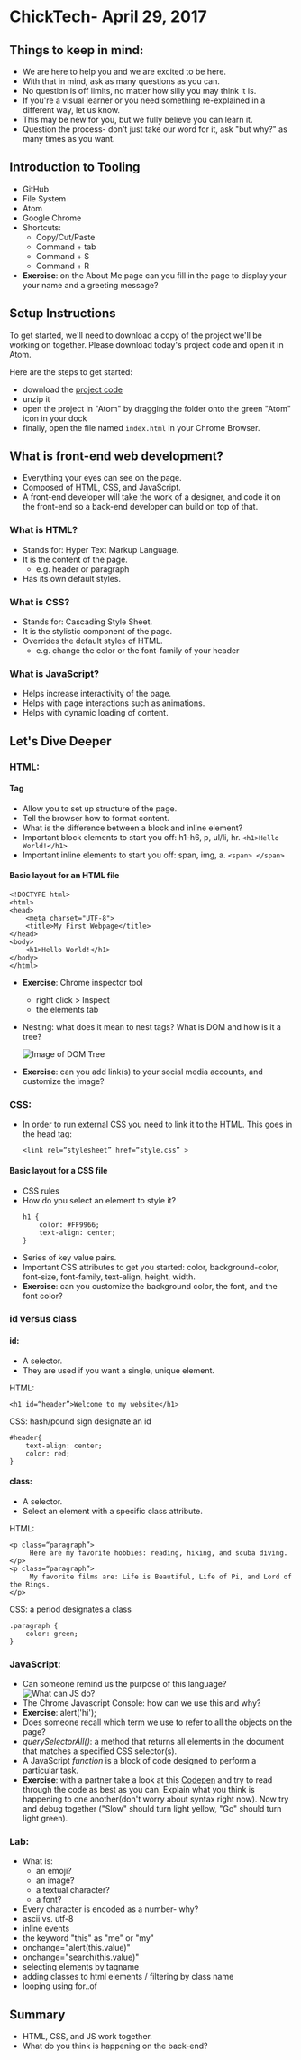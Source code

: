 # ChickTech- April 29, 2017

## Things to keep in mind:
- We are here to help you and we are excited to be here.
- With that in mind, ask as many questions as you can.
- No question is off limits, no matter how silly you may think it is.
- If you're a visual learner or you need something re-explained in a different way, let us know.
- This may be new for you, but we fully believe you can learn it.
- Question the process- don't just take our word for it, ask "but why?" as many times as you want.

## Introduction to Tooling
- GitHub
- File System
- Atom
- Google Chrome
- Shortcuts:
	- Copy/Cut/Paste
	- Command + tab
	- Command + S
	- Command + R
- **Exercise**: on the About Me page can you fill in the page to display your your name and a greeting message?

## Setup Instructions
To get started, we'll need to download a copy of the project we'll be working on together. Please download today's project code and open it in Atom.

Here are the steps to get started:
* download the [project code](https://github.com/melody-curriculum/april29/archive/master.zip)
* unzip it
* open the project in "Atom" by dragging the folder onto the green "Atom" icon in your dock
* finally, open the file named `index.html` in your Chrome Browser.

## What is front-end web development?
- Everything your eyes can see on the page.
- Composed of HTML, CSS, and JavaScript.
- A front-end developer will take the work of a designer, and code it on the front-end so a back-end developer can build on top of that.

### What is HTML?
- Stands for: Hyper Text Markup Language.
- It is the content of the page.
	- e.g. header or paragraph
- Has its own default styles.

### What is CSS?
- Stands for: Cascading Style Sheet.
- It is the stylistic component of the page.
- Overrides the default styles of HTML.
	- e.g. change the color or the font-family of your header

### What is JavaScript?
- Helps increase interactivity of the page.
- Helps with page interactions such as animations.
- Helps with dynamic loading of content.


## Let's Dive Deeper
### HTML:
#### Tag
- Allow you to set up structure of the page.
- Tell the browser how to format content.
- What is the difference between a block and inline element?
- Important block elements to start you off: h1-h6, p, ul/li, hr.
		`<h1>Hello World!</h1>`
- Important inline elements to start you off: span, img, a.
		`<span> </span> `


#### Basic layout for an HTML file
```
<!DOCTYPE html>
<html>
<head>
	<meta charset="UTF-8">
	<title>My First Webpage</title>
</head>
<body>
	<h1>Hello World!</h1>
</body>
</html>
```

- **Exercise**: Chrome inspector tool
	- right click > Inspect
	- the elements tab


- Nesting: what does it mean to nest tags? What is DOM and how is it a tree?

	![Image of DOM Tree](assets/dom_tree.png)

- **Exercise**: can you add link(s) to your social media accounts, and customize the image?

### CSS:

- In order to run external CSS you need to link it to the HTML. This goes in the head tag:

	`<link rel=“stylesheet” href=“style.css” >`

#### Basic layout for a CSS file
- CSS rules
- How do you select an element to style it?
	```
	h1 {
		color: #FF9966;
		text-align: center;
	}

	```
- Series of key value pairs.
- Important CSS attributes to get you started: color, background-color, font-size, font-family, text-align, height, width.
- **Exercise**:  can you customize the background color, the font, and the font color?

### id versus class
#### id:
- A selector.
- They are used if you want a single, unique element.

HTML:

```
<h1 id=“header”>Welcome to my website</h1>

```
CSS: hash/pound sign designate an id

```
#header{
	text-align: center;
	color: red;
}
```


#### class:
- A selector.
- Select an element with a specific class attribute.

HTML:

```
<p class=“paragraph”>
     Here are my favorite hobbies: reading, hiking, and scuba diving.
</p>
<p class=“paragraph”>
     My favorite films are: Life is Beautiful, Life of Pi, and Lord of the Rings.
</p>

```
CSS: a period designates a class

```
.paragraph {
	color: green;
}

```
### JavaScript:
- Can someone remind us the purpose of this language?
	![What can JS do?](assets/js.png)
- The Chrome Javascript Console: how can we use this and why?
- **Exercise**: alert('hi');
- Does someone recall which term we use to refer to all the objects on the page?
- _querySelectorAll()_: a method that returns all elements in the document that matches a specified CSS selector(s).
- A JavaScript _function_ is a block of code designed to perform a particular task.
- **Exercise**: with a partner take a look at this [Codepen](https://codepen.io/nevan/pen/shtLA) and try to read through the code as best as you can. Explain what you think is happening to one another(don't worry about syntax right now). Now try and debug together ("Slow" should turn light yellow, "Go" should turn light green).

### Lab:
- What is:
	- an emoji?
	- an image?
	- a textual character?
	- a font?
- Every character is encoded as a number- why?
- ascii vs. utf-8
- inline events
- the keyword "this" as "me" or "my"
- onchange="alert(this.value)"
- onchange="search(this.value)"
- selecting elements by tagname
- adding classes to html elements / filtering by class name
- looping using for..of

## Summary
- HTML, CSS, and JS work together.
- What do you think is happening on the back-end?
